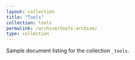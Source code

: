 ```yaml
---
layout: collection
title: "Tools"
collection: tools
permalink: /archive/tools-archive/
type: collection
---
```


Sample document listing for the collection `_tools`.